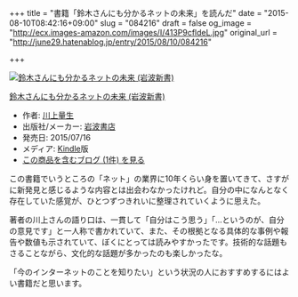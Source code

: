 +++
title = "書籍「鈴木さんにも分かるネットの未来」を読んだ"
date = "2015-08-10T08:42:16+09:00"
slug = "084216"
draft = false
og_image = "http://ecx.images-amazon.com/images/I/413P9cfldeL.jpg"
original_url = "http://june29.hatenablog.jp/entry/2015/08/10/084216"

+++

<p></p>
<div class="hatena-asin-detail">
<a href="http://www.amazon.co.jp/exec/obidos/ASIN/B010PZ8SUI/cameralady-22/"><img src="http://ecx.images-amazon.com/images/I/413P9cfldeL._SL160_.jpg" class="hatena-asin-detail-image" alt="鈴木さんにも分かるネットの未来 (岩波新書)" title="鈴木さんにも分かるネットの未来 (岩波新書)"></a><div class="hatena-asin-detail-info">
<p class="hatena-asin-detail-title"><a href="http://www.amazon.co.jp/exec/obidos/ASIN/B010PZ8SUI/cameralady-22/">鈴木さんにも分かるネットの未来 (岩波新書)</a></p>
<ul>
<li>
<span class="hatena-asin-detail-label">作者:</span> <a class="keyword" href="http://d.hatena.ne.jp/keyword/%C0%EE%BE%E5%CE%CC%C0%B8">川上量生</a>
</li>
<li>
<span class="hatena-asin-detail-label">出版社/メーカー:</span> <a class="keyword" href="http://d.hatena.ne.jp/keyword/%B4%E4%C7%C8%BD%F1%C5%B9">岩波書店</a>
</li>
<li>
<span class="hatena-asin-detail-label">発売日:</span> 2015/07/16</li>
<li>
<span class="hatena-asin-detail-label">メディア:</span> <a class="keyword" href="http://d.hatena.ne.jp/keyword/Kindle">Kindle</a>版</li>
<li><a href="http://d.hatena.ne.jp/asin/B010PZ8SUI/cameralady-22" target="_blank">この商品を含むブログ (1件) を見る</a></li>
</ul>
</div>
<div class="hatena-asin-detail-foot"></div>
</div>

<p>この書籍でいうところの「ネット」の業界に10年くらい身を置いてきて、さすがに新発見と感じるような内容とは出会わなかったけれど。自分の中になんとなく存在していた感覚が、ひとつずつきれいに整理されていくように思えた。</p>

<p>著者の川上さんの語り口は、一貫して「自分はこう思う」「…というのが、自分の意見です」と一人称で書かれていて、また、その根拠となる具体的な事例や報告や数値も示されていて、ぼくにとっては読みやすかったです。技術的な話題もさることながら、文化的な話題が多かったのも楽しかったな。</p>

<p>「今のインターネットのことを知りたい」という状況の人におすすめするにはよい書籍だと思います。</p>

